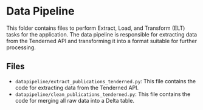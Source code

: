 # Data Pipeline

This folder contains files to perform Extract, Load, and Transform (ELT) tasks for the application. The data pipeline is responsible for extracting data from the Tenderned API and transforming it into a format suitable for further processing.

## Files

- `datapipeline/extract_publications_tenderned.py`: This file contains the code for extracting data from the Tenderned API.
- `datapipeline/clean_publications_tenderned.py`: This file contains the code for merging all raw data into a Delta table.